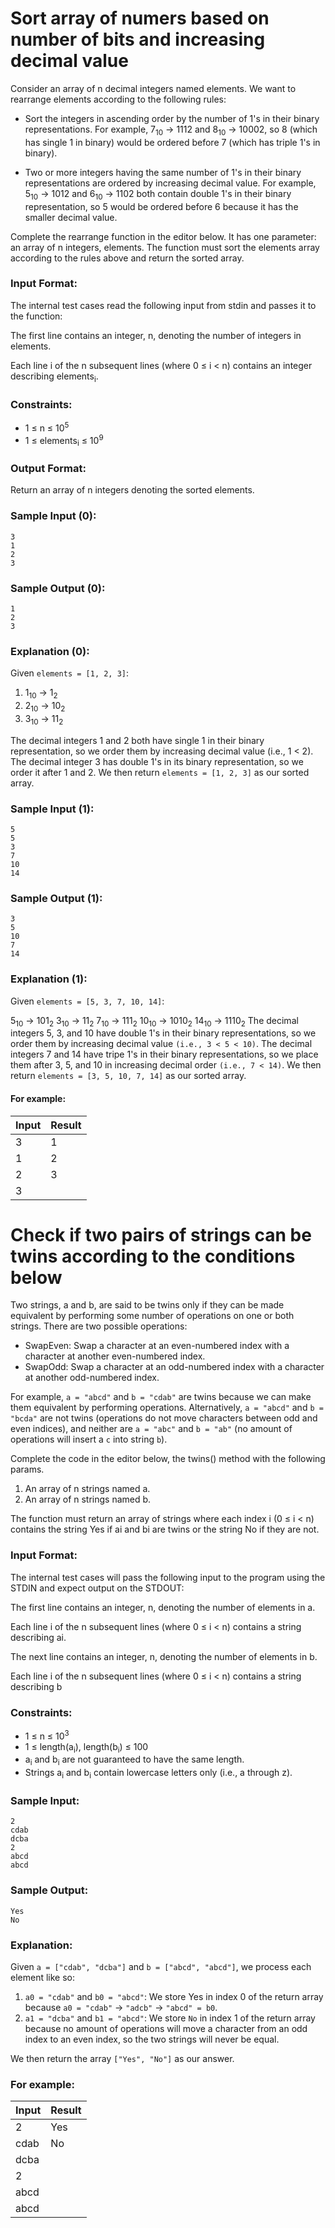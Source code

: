 # Sort array of numers based on number of bits and increasing decimal value

Consider an array of n decimal integers named elements. We want to rearrange elements according to the following rules:

 - Sort the integers in ascending order by the number of 1's in their binary representations. For example, 7<sub>10</sub> → 1112 and 8<sub>10</sub> → 10002, so 8 (which has single 1 in binary) would be ordered before 7 (which has triple 1's in binary).
 
 - Two or more integers having the same number of 1's in their binary representations are ordered by increasing decimal value. For example, 5<sub>10</sub> → 1012 and 6<sub>10</sub> → 1102 both contain double 1's in their binary representation, so 5 would be ordered before 6 because it has the smaller decimal value.

Complete the rearrange function in the editor below. It has one parameter: an array of n integers, elements. The function must sort the elements array according to the rules above and return the sorted array.

### Input Format:
The internal test cases read the following input from stdin and passes it to the function:

The first line contains an integer, n, denoting the number of integers in elements.

Each line i of the n subsequent lines (where 0 ≤ i < n) contains an integer describing elements<sub>i</sub>.

### Constraints:
 - 1 ≤ n ≤ 10<sup>5</sup>
 - 1 ≤ elements<sub>i</sub> ≤ 10<sup>9</sup>

### Output Format:
Return an array of n integers denoting the sorted elements.

### Sample Input (0):
```
3
1
2
3
```
### Sample Output (0):
```
1
2
3
```
### Explanation (0):
Given ```elements = [1, 2, 3]```:
 1. 1<sub>10</sub> → 1<sub>2</sub>
 2. 2<sub>10</sub> → 10<sub>2</sub>
 3. 3<sub>10</sub> → 11<sub>2</sub>
 
 The decimal integers 1 and 2 both have single 1 in their binary representation, so we order them by increasing decimal value (i.e., 1 < 2). The decimal integer 3 has double 1's in its binary representation, so we order it after 1 and 2. We then return ```elements = [1, 2, 3]``` as our sorted array.
 
 ### Sample Input (1):
 ```
5
5
3
7
10
14
 ```
 ### Sample Output (1):
 ```
3
5
10
7
14
 ```
 ### Explanation (1):
 Given ```elements = [5, 3, 7, 10, 14]```:

5<sub>10</sub> → 101<sub>2</sub>
3<sub>10</sub> → 11<sub>2</sub>
7<sub>10</sub> → 111<sub>2</sub>
10<sub>10</sub> → 1010<sub>2</sub>
14<sub>10</sub> → 1110<sub>2</sub>
The decimal integers 5, 3, and 10 have double 1's in their binary representations, so we order them by increasing decimal value ```(i.e., 3 < 5 < 10)```. The decimal integers 7 and 14 have tripe 1's in their binary representations, so we place them after 3, 5, and 10 in increasing decimal order ```(i.e., 7 < 14)```. We then return ```elements = [3, 5, 10, 7, 14]``` as our sorted array.

#### For example:

| Input         | Result        |
| ------------- | ------------- |
| 3             | 1             |
| 1             | 2             |
| 2             | 3             |
| 3             |               |
 

# Check if two pairs of strings can be twins according to the conditions below

Two strings, a and b, are said to be twins only if they can be made equivalent by performing some number of operations on one or both strings. There are two possible operations:

 - SwapEven: Swap a character at an even-numbered index with a character at another even-numbered index.
 - SwapOdd: Swap a character at an odd-numbered index with a character at another odd-numbered index.
 
For example, ```a = "abcd"``` and ```b = "cdab"``` are twins because we can make them equivalent by performing operations. Alternatively, ```a = "abcd"``` and ```b = "bcda"``` are not twins (operations do not move characters between odd and even indices), and neither are ```a = "abc"``` and ```b = "ab"``` (no amount of operations will insert a ```c``` into string ```b```).

Complete the code in the editor below, the twins() method with the following params.
1. An array of n strings named a.
2. An array of n strings named b.

The function must return an array of strings where each index i (0 ≤ i < n) contains the string Yes if ai and bi are twins or the string No if they are not.

### Input Format:
The internal test cases will pass the following input to the program using the STDIN and expect output on the STDOUT:

The first line contains an integer, n, denoting the number of elements in a.

Each line i of the n subsequent lines (where 0 ≤ i < n) contains a string describing ai.

The next line contains an integer, n, denoting the number of elements in b.

Each line i of the n subsequent lines (where 0 ≤ i < n) contains a string describing b

### Constraints:
 - 1 ≤ n ≤ 10<sup>3</sup>
 - 1 ≤ length(a<sub>i</sub>), length(b<sub>i</sub>) ≤ 100
 - a<sub>i</sub> and b<sub>i</sub> are not guaranteed to have the same length.
 - Strings a<sub>i</sub> and b<sub>i</sub> contain lowercase letters only (i.e., a through z).
 
 ### Sample Input:
 ```
 2
cdab
dcba
2
abcd
abcd
 ```
 ### Sample Output:
 ```
 Yes
 No
 ```
 ### Explanation:
Given ```a = ["cdab", "dcba"]``` and ```b = ["abcd", "abcd"]```, we process each element like so:

1. ```a0 = "cdab"``` and ```b0 = "abcd"```: We store Yes in index 0 of the return array because ```a0 = "cdab"``` → ```"adcb"``` → ```"abcd" = b0```.
2. ```a1 = "dcba"``` and ```b1 = "abcd"```: We store ```No``` in index 1 of the return array because no amount of operations will move a character from an odd index to an even index, so the two strings will never be equal.

We then return the array ```["Yes", "No"]``` as our answer.

### For example:
| Input         | Result        |
| ------------- | ------------- |
| 2             | Yes           |
| cdab          | No            |
| dcba          |               |
| 2             |               |
| abcd          |               |
| abcd          |               |
